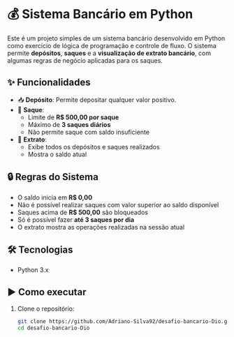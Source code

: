 # 💰 Sistema Bancário em Python

Este é um projeto simples de um sistema bancário desenvolvido em Python como exercício de lógica de programação e controle de fluxo. O sistema permite **depósitos**, **saques** e a **visualização de extrato bancário**, com algumas regras de negócio aplicadas para os saques.

## ✨ Funcionalidades

- 📥 **Depósito**: Permite depositar qualquer valor positivo.
- 💸 **Saque**:
  - Limite de **R$ 500,00 por saque**
  - Máximo de **3 saques diários**
  - Não permite saque com saldo insuficiente
- 📄 **Extrato**:
  - Exibe todos os depósitos e saques realizados
  - Mostra o saldo atual

## 🔒 Regras do Sistema

- O saldo inicia em **R$ 0,00**
- Não é possível realizar saques com valor superior ao saldo disponível
- Saques acima de **R$ 500,00** são bloqueados
- Só é possível fazer **até 3 saques por dia**
- O extrato mostra as operações realizadas na sessão atual

## 🛠 Tecnologias

- Python 3.x

## ▶️ Como executar

1. Clone o repositório:
   ```bash
   git clone https://github.com/Adriano-Silva92/desafio-bancario-Dio.git
   cd desafio-bancario-Dio
